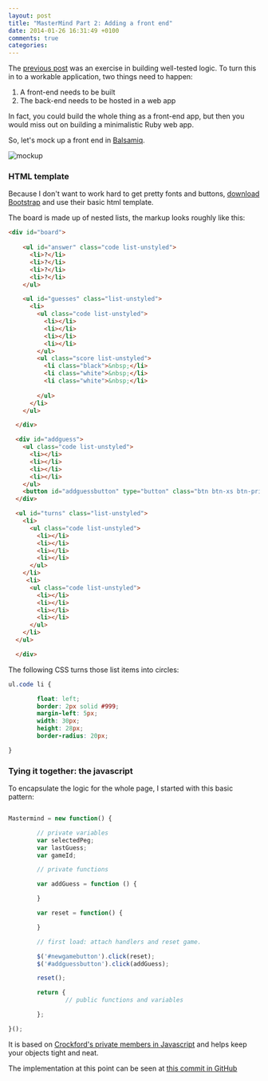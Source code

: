 ```yaml
---
layout: post
title: "MasterMind Part 2: Adding a front end"
date: 2014-01-26 16:31:49 +0100
comments: true
categories: 
---
```


The [previous post](/blog/2013/12/14/ruby-rspec-and-git-a-guessing-game/) was an exercise in building well-tested logic. To turn this in to a workable application, two things need to happen:

1. A front-end needs to be built
2. The back-end needs to be hosted in a web app

In fact, you could build the whole thing as a front-end app, but then you would miss out on building a minimalistic Ruby web app. 

So, let's mock up a front end in [Balsamiq](http://www.balsamiq.com/).

![mockup](https://raw2.github.com/tomv564/mastermind/master/mockup.png)

### HTML template

Because I don't want to work hard to get pretty fonts and buttons, [download Bootstrap](http://getbootstrap.com) and use their basic html template.

The board is made up of nested lists, the markup looks roughly like this:

``` html 
<div id="board">
  
    <ul id="answer" class="code list-unstyled">
      <li>?</li>
      <li>?</li>
      <li>?</li>
      <li>?</li>
    </ul>

    <ul id="guesses" class="list-unstyled">
      <li>
        <ul class="code list-unstyled">
          <li></li>
          <li></li>
          <li></li>
          <li></li>
        </ul>
        <ul class="score list-unstyled">
          <li class="black">&nbsp;</li>
          <li class="white">&nbsp;</li>
          <li class="white">&nbsp;</li>
          
        </ul>
      </li>
    </ul>

  </div>

  <div id="addguess">
    <ul class="code list-unstyled">
      <li></li>
      <li></li>
      <li></li>
      <li></li>
    </ul>
    <button id="addguessbutton" type="button" class="btn btn-xs btn-primary"><span class="glyphicon glyphicon-ok"></span></button>
  </div>

  <ul id="turns" class="list-unstyled">
    <li>
      <ul class="code list-unstyled">
        <li></li>
        <li></li>
        <li></li>
        <li></li>
      </ul>
    </li>
     <li>
      <ul class="code list-unstyled">
        <li></li>
        <li></li>
        <li></li>
        <li></li>
      </ul>
    </li>
  </ul>

  </div>
```

The following CSS turns those list items into circles:

``` css
ul.code li {

        float: left;
        border: 2px solid #999;
        margin-left: 5px;
        width: 30px;
        height: 28px;
        border-radius: 20px;

}
```

### Tying it together: the javascript

To encapsulate the logic for the whole page, I started with this basic pattern:

``` javascript

Mastermind = new function() {

        // private variables
        var selectedPeg;
        var lastGuess;
        var gameId;

        // private functions 

   		var addGuess = function () {

   		}

        var reset = function() {

        }

        // first load: attach handlers and reset game.

        $('#newgamebutton').click(reset);
        $('#addguessbutton').click(addGuess);

        reset();

        return {
                // public functions and variables

        };

}();


```

It is based on [Crockford's private members in Javascript](http://javascript.crockford.com/private.html) and helps keep your objects tight and neat.

The implementation at this point can be seen at [this commit in GitHub](https://github.com/tomv564/mastermind/tree/d01d3bf8de635b97462c6aa7060f7b679a6f37ef)
